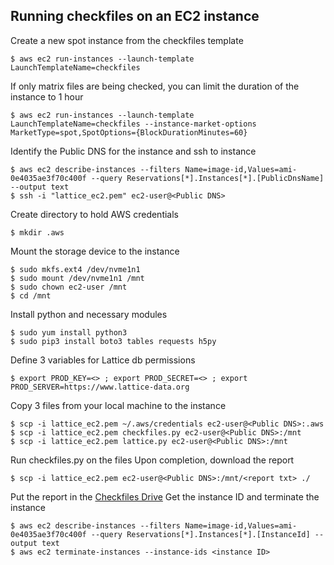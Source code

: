 Running checkfiles on an EC2 instance
---------------- 
Create a new spot instance from the checkfiles template
```
$ aws ec2 run-instances --launch-template LaunchTemplateName=checkfiles
```
If only matrix files are being checked, you can limit the duration of the instance to 1 hour
```
$ aws ec2 run-instances --launch-template LaunchTemplateName=checkfiles --instance-market-options MarketType=spot,SpotOptions={BlockDurationMinutes=60}
```
Identify the Public DNS for the instance and ssh to instance
```
$ aws ec2 describe-instances --filters Name=image-id,Values=ami-0e4035ae3f70c400f --query Reservations[*].Instances[*].[PublicDnsName] --output text
$ ssh -i "lattice_ec2.pem" ec2-user@<Public DNS>
```
Create directory to hold AWS credentials
```
$ mkdir .aws
```
Mount the storage device to the instance
```
$ sudo mkfs.ext4 /dev/nvme1n1
$ sudo mount /dev/nvme1n1 /mnt
$ sudo chown ec2-user /mnt
$ cd /mnt
```
Install python and necessary modules
```
$ sudo yum install python3
$ sudo pip3 install boto3 tables requests h5py
```
Define 3 variables for Lattice db permissions
```
$ export PROD_KEY=<> ; export PROD_SECRET=<> ; export PROD_SERVER=https://www.lattice-data.org
```
Copy 3 files from your local machine to the instance
```
$ scp -i lattice_ec2.pem ~/.aws/credentials ec2-user@<Public DNS>:.aws
$ scp -i lattice_ec2.pem checkfiles.py ec2-user@<Public DNS>:/mnt
$ scp -i lattice_ec2.pem lattice.py ec2-user@<Public DNS>:/mnt
```
Run checkfiles.py on the files
Upon completion, download the report
```
$ scp -i lattice_ec2.pem ec2-user@<Public DNS>:/mnt/<report txt> ./
```
Put the report in the [Checkfiles Drive](https://drive.google.com/drive/u/2/folders/1iomrTnd11hAH6S2iOMKciU6Llg1BZorP)
Get the instance ID and terminate the instance
```
$ aws ec2 describe-instances --filters Name=image-id,Values=ami-0e4035ae3f70c400f --query Reservations[*].Instances[*].[InstanceId] --output text
$ aws ec2 terminate-instances --instance-ids <instance ID>
```